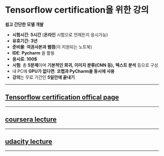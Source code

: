 # Tensorflow certification을 위한 강의
**쉽고 간단한 모델 개발**

- **시험시간**: **5시간** (**온라인** 시험으로 언제든지 응시가능)
- **유효기간:** **3년**
- **준비물**: **여권사본과 웹캠**(이 지원되는 노트북)
- **IDE**: **Pycharm** 을 활용
- **응시료**: **100$**
- **시험**: 총 **5문제**이며 **기본적인 회귀, 이미지 분류(CNN 등),** **텍스트 분석** 등으로 구성
- 내 PC에 **GPU가 없다면**: **코랩과 PyCharm을 동시에 사용**
- **강의**는 무료 기간인 **5일안에 끝내기**

---
## <a href="https://www.tensorflow.org/certificate?hl=ko"> Tensorflow certification offical page </a>
---
## <a href="https://www.coursera.org/professional-certificates/tensorflow-in-practice"> coursera lecture </a>
---
##  <a href="https://www.udacity.com/course/intro-to-tensorflow-for-deep-learning--ud187"> udacity lecture </a>
---
